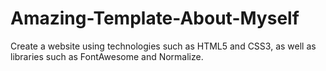 # Amazing-Template-About-Myself
Create a website using technologies such as HTML5 and CSS3, as well as libraries such as FontAwesome and Normalize.
